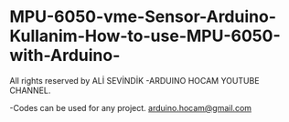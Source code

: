 # MPU-6050-vme-Sensor-Arduino-Kullanim-How-to-use-MPU-6050-with-Arduino-


 All rights reserved by ALİ SEVİNDİK -ARDUINO HOCAM YOUTUBE CHANNEL.

-Codes can be used for any project. arduino.hocam@gmail.com
